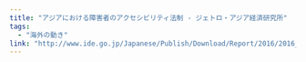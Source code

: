 ```yaml
---
title: "アジアにおける障害者のアクセシビリティ法制 - ジェトロ・アジア経済研究所"
tags:
  - "海外の動き"
link: "http://www.ide.go.jp/Japanese/Publish/Download/Report/2016/2016_C32.html"
---
```

